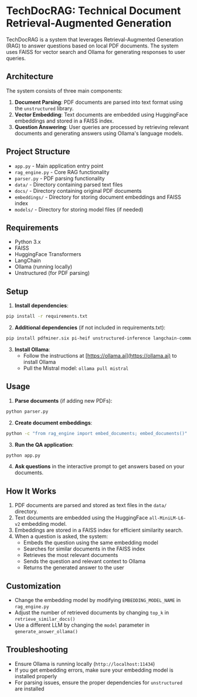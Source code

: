 # TechDocRAG: Technical Document Retrieval-Augmented Generation

TechDocRAG is a system that leverages Retrieval-Augmented Generation (RAG) to answer questions based on local PDF documents. The system uses FAISS for vector search and Ollama for generating responses to user queries.

## Architecture

The system consists of three main components:

1. **Document Parsing**: PDF documents are parsed into text format using the `unstructured` library.
2. **Vector Embedding**: Text documents are embedded using HuggingFace embeddings and stored in a FAISS index.
3. **Question Answering**: User queries are processed by retrieving relevant documents and generating answers using Ollama's language models.

## Project Structure

- `app.py` - Main application entry point
- `rag_engine.py` - Core RAG functionality
- `parser.py` - PDF parsing functionality
- `data/` - Directory containing parsed text files
- `docs/` - Directory containing original PDF documents
- `embeddings/` - Directory for storing document embeddings and FAISS index
- `models/` - Directory for storing model files (if needed)

## Requirements

- Python 3.x
- FAISS
- HuggingFace Transformers
- LangChain
- Ollama (running locally)
- Unstructured (for PDF parsing)

## Setup

1. **Install dependencies**:

```bash
pip install -r requirements.txt
```

2. **Additional dependencies** (if not included in requirements.txt):

```bash
pip install pdfminer.six pi-heif unstructured-inference langchain-community tf-keras
```

3. **Install Ollama**:
   - Follow the instructions at [https://ollama.ai](https://ollama.ai) to install Ollama
   - Pull the Mistral model: `ollama pull mistral`

## Usage

1. **Parse documents** (if adding new PDFs):

```bash
python parser.py
```

2. **Create document embeddings**:

```bash
python -c "from rag_engine import embed_documents; embed_documents()"
```

3. **Run the QA application**:

```bash
python app.py
```

4. **Ask questions** in the interactive prompt to get answers based on your documents.

## How It Works

1. PDF documents are parsed and stored as text files in the `data/` directory.
2. Text documents are embedded using the HuggingFace `all-MiniLM-L6-v2` embedding model.
3. Embeddings are stored in a FAISS index for efficient similarity search.
4. When a question is asked, the system:
   - Embeds the question using the same embedding model
   - Searches for similar documents in the FAISS index
   - Retrieves the most relevant documents
   - Sends the question and relevant context to Ollama
   - Returns the generated answer to the user

## Customization

- Change the embedding model by modifying `EMBEDDING_MODEL_NAME` in `rag_engine.py`
- Adjust the number of retrieved documents by changing `top_k` in `retrieve_similar_docs()`
- Use a different LLM by changing the `model` parameter in `generate_answer_ollama()`

## Troubleshooting

- Ensure Ollama is running locally (`http://localhost:11434`)
- If you get embedding errors, make sure your embedding model is installed properly
- For parsing issues, ensure the proper dependencies for `unstructured` are installed
